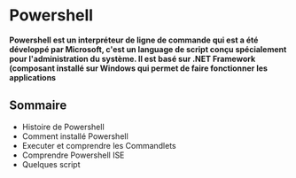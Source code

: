 # Powershell

__Powershell est un interpréteur de ligne de commande qui est a été développé par Microsoft, c'est un language de script conçu spécialement pour l'administration du système. Il est basé sur .NET Framework (composant installé sur Windows qui permet de faire fonctionner les applications__



## Sommaire

- Histoire de Powershell
- Comment installé Powershell
- Executer et comprendre les Commandlets
- Comprendre Powershell ISE
- Quelques script
